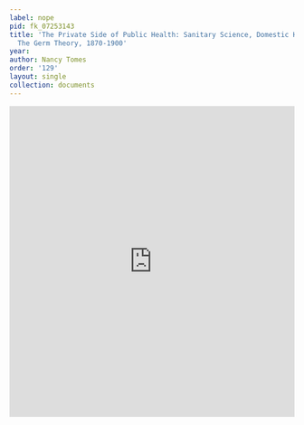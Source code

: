 ```yaml
---
label: nope
pid: fk_07253143
title: 'The Private Side of Public Health: Sanitary Science, Domestic Hygiene, and
  The Germ Theory, 1870-1900'
year:
author: Nancy Tomes
order: '129'
layout: single
collection: documents
---
```

<iframe src="https://northwestern.app.box.com/embed/s/tqpcqnvl0ql8pf7otdc04rxb4u3173q4?sortColumn=date&view=list" width="100%" height="550" frameborder="0" allowfullscreen webkitallowfullscreen msallowfullscreen></iframe>
